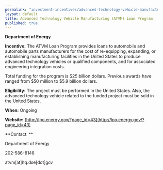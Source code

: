 ```yaml
---
permalink: "investment-incentives/advanced-technology-vehicle-manufacturing-atvm-loan-program.html"
layout: default
title: Advanced Technology Vehicle Manufacturing (ATVM) Loan Program
published: true
---
```


**Department of Energy**

**Incentive:** The ATVM Loan Program provides loans to automobile and automobile parts manufacturers for the cost of re-equipping, expanding, or establishing manufacturing facilities in the United States to produce advanced technology vehicles or qualified components, and for associated engineering integration costs.

Total funding for the program is $25 billion dollars. Previous awards have ranged from $50 million to $5.9 billion dollars.

**Eligibility:** The project must be performed in the United States. Also, the advanced technology vehicle&nbsp;related to the funded&nbsp;project must be sold in the United States.

**When:** Ongoing

**Website:** [http://lpo.energy.gov/?page_id=43](http://lpo.energy.gov/?page_id=43)

**Contact: **

Department of Energy 

202-586-8146 

atvm[at]hq.doe[dot]gov
 